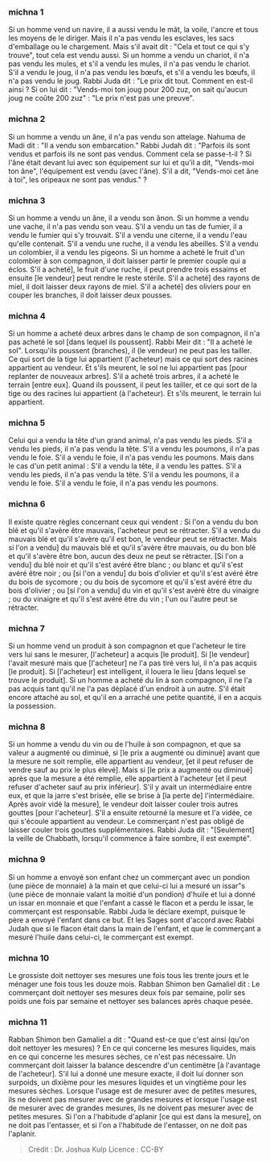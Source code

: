 
### michna 1
Si un homme vend un navire, il a aussi vendu le mât, la voile, l'ancre et tous les moyens de le diriger. Mais il n'a pas vendu les esclaves, les sacs d'emballage ou le chargement. Mais s'il avait dit : "Cela et tout ce qui s'y trouve", tout cela est vendu aussi. Si un homme a vendu un chariot, il n'a pas vendu les mules, et s'il a vendu les mules, il n'a pas vendu le chariot. S'il a vendu le joug, il n'a pas vendu les bœufs, et s'il a vendu les bœufs, il n'a pas vendu le joug. Rabbi Juda dit :  "Le prix dit tout.  Comment en est-il ainsi ?  Si on lui dit : "Vends-moi ton joug pour 200 zuz, on sait qu'aucun joug ne coûte 200 zuz" :  "Le prix n'est pas une preuve".

### michna 2
Si un homme a vendu un âne, il n'a pas vendu son attelage. Nahuma de Madi dit :  "Il a vendu son embarcation." Rabbi Judah dit :  "Parfois ils sont vendus et parfois ils ne sont pas vendus.  Comment cela se passe-t-il ?  Si l'âne était devant lui avec son équipement sur lui et qu'il a dit, "Vends-moi ton âne", l'équipement est vendu (avec l'âne).  S'il a dit, "Vends-moi cet âne à toi", les oripeaux ne sont pas vendus." ?

### michna 3
Si un homme a vendu un âne, il a vendu son ânon. Si un homme a vendu une vache, il n'a pas vendu son veau. S'il a vendu un tas de fumier, il a vendu le fumier qui s'y trouvait. S'il a vendu une citerne, il a vendu l'eau qu'elle contenait. S'il a vendu une ruche, il a vendu les abeilles. S'il a vendu un colombier, il a vendu les pigeons. Si un homme a acheté le fruit d'un colombier à son compagnon, il doit laisser partir le premier couple qui a éclos. S'il a acheté], le fruit d'une ruche, il peut prendre trois essaims et ensuite [le vendeur] peut rendre le reste stérile. S'il a acheté] des rayons de miel, il doit laisser deux rayons de miel. S'il a acheté] des oliviers pour en couper les branches, il doit laisser deux pousses.

### michna 4
Si un homme a acheté deux arbres dans le champ de son compagnon, il n'a pas acheté le sol [dans lequel ils poussent]. Rabbi Meir dit :  "Il a acheté le sol". Lorsqu'ils poussent (branches), il (le vendeur) ne peut pas les tailler. Ce qui sort de la tige lui appartient (l'acheteur) mais ce qui sort des racines appartient au vendeur. Et s'ils meurent, le sol ne lui appartient pas [pour replanter de nouveaux arbres]. S'il a acheté trois arbres, il a acheté le terrain [entre eux]. Quand ils poussent, il peut les tailler, et ce qui sort de la tige ou des racines lui appartient (à l'acheteur). Et s'ils meurent, le terrain lui appartient.

### michna 5
Celui qui a vendu la tête d'un grand animal, n'a pas vendu les pieds. S'il a vendu les pieds, il n'a pas vendu la tête. S'il a vendu les poumons, il n'a pas vendu le foie. S'il a vendu le foie, il n'a pas vendu les poumons. Mais dans le cas d'un petit animal : S'il a vendu la tête, il a vendu les pattes. S'il a vendu les pieds, il n'a pas vendu la tête. S'il a vendu les poumons, il a vendu le foie. S'il a vendu le foie, il n'a pas vendu les poumons.

### michna 6
Il existe quatre règles concernant ceux qui vendent : Si l'on a vendu du bon blé et qu'il s'avère être mauvais, l'acheteur peut se rétracter. S'il a vendu du mauvais blé et qu'il s'avère qu'il est bon, le vendeur peut se rétracter. Mais si l'on a vendu] du mauvais blé et qu'il s'avère être mauvais, ou du bon blé et qu'il s'avère être bon, aucun des deux ne peut se rétracter. [Si l'on a vendu] du blé noir et qu'il s'est avéré être blanc ; ou blanc et qu'il s'est avéré être noir ; ou [si l'on a vendu] du bois d'olivier et qu'il s'est avéré être du bois de sycomore ; ou du bois de sycomore et qu'il s'est avéré être du bois d'olivier ; ou [si l'on a vendu] du vin et qu'il s'est avéré être du vinaigre ; ou du vinaigre et qu'il s'est avéré être du vin ; l'un ou l'autre peut se rétracter.

### michna 7
Si un homme vend un produit à son compagnon et que l'acheteur le tire vers lui sans le mesurer, [l'acheteur] a acquis [le produit]. Si [le vendeur] l'avait mesuré mais que [l'acheteur] ne l'a pas tiré vers lui, il n'a pas acquis [le produit]. Si [l'acheteur] est intelligent, il louera le lieu [dans lequel se trouve le produit]. Si un homme a acheté du lin à son compagnon, il ne l'a pas acquis tant qu'il ne l'a pas déplacé d'un endroit à un autre. S'il était encore attaché au sol, et qu'il en a arraché une petite quantité, il en a acquis la possession.

### michna 8
Si un homme a vendu du vin ou de l'huile à son compagnon, et que sa valeur a augmenté ou diminué, si [le prix a augmenté ou diminué] avant que la mesure ne soit remplie, elle appartient au vendeur, [et il peut refuser de vendre sauf au prix le plus élevé]. Mais si [le prix a augmenté ou diminué] après que la mesure a été remplie, elle appartient à l'acheteur [et il peut refuser d'acheter sauf au prix inférieur]. S'il y avait un intermédiaire entre eux, et que la jarre s'est brisée, elle se brise à [la perte de] l'intermédiaire. Après avoir vidé la mesure], le vendeur doit laisser couler trois autres gouttes [pour l'acheteur]. S'il a ensuite retourné la mesure et l'a vidée, ce qui s'écoule appartient au vendeur. Le commerçant n'est pas obligé de laisser couler trois gouttes supplémentaires. Rabbi Juda dit :  "[Seulement] la veille de Chabbath, lorsqu'il commence à faire sombre, il est exempté".

### michna 9
Si un homme a envoyé son enfant chez un commerçant avec un pondion (une pièce de monnaie) à la main et que celui-ci lui a mesuré un issar"s (une pièce de monnaie valant la moitié d'un pondion) d'huile et lui a donné un issar en monnaie et que l'enfant a cassé le flacon et a perdu le issar, le commerçant est responsable. Rabbi Juda le déclare exempt, puisque le père a envoyé l'enfant dans ce but. Et les Sages sont d'accord avec Rabbi Judah que si le flacon était dans la main de l'enfant, et que le commerçant a mesuré l'huile dans celui-ci, le commerçant est exempt.

### michna 10
Le grossiste doit nettoyer ses mesures une fois tous les trente jours et le ménager une fois tous les douze mois. Rabban Shimon ben Gamaliel dit :  Le commerçant doit nettoyer ses mesures deux fois par semaine, polir ses poids une fois par semaine et nettoyer ses balances après chaque pesée.

### michna 11
Rabban Shimon ben Gamaliel a dit :  "Quand est-ce que c'est ainsi (qu'on doit nettoyer les mesures) ?  En ce qui concerne les mesures liquides, mais en ce qui concerne les mesures sèches, ce n'est pas nécessaire. Un commerçant doit laisser la balance descendre d'un centimètre [à l'avantage de l'acheteur]. S'il lui a donné une mesure exacte, il doit lui donner son surpoids, un dixième pour les mesures liquides et un vingtième pour les mesures sèches. Lorsque l'usage est de mesurer avec de petites mesures, ils ne doivent pas mesurer avec de grandes mesures et lorsque l'usage est de mesurer avec de grandes mesures, ils ne doivent pas mesurer avec de petites mesures. Si l'on a l'habitude d'aplanir [ce qui est dans la mesure], on ne doit pas l'entasser, et si l'on a l'habitude de l'entasser, on ne doit pas l'aplanir.

>Crédit : Dr. Joshua Kulp
>Licence : CC-BY